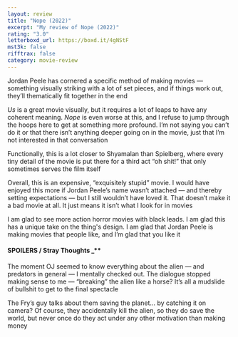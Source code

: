 ```yaml
---
layout: review
title: "Nope (2022)"
excerpt: "My review of Nope (2022)"
rating: "3.0"
letterboxd_url: https://boxd.it/4gNStF
mst3k: false
rifftrax: false
category: movie-review
---
```


Jordan Peele has cornered a specific method of making movies — something visually striking with a lot of set pieces, and if things work out, they’ll thematically fit together in the end

<i>Us</i> is a great movie visually, but it requires a lot of leaps to have any coherent meaning. <i>Nope</i> is even worse at this, and I refuse to jump through the hoops here to get at something more profound. I’m not saying you can’t do it or that there isn’t anything deeper going on in the movie, just that I’m not interested in that conversation

Functionally, this is a lot closer to Shyamalan than Spielberg, where every tiny detail of the movie is put there for a third act “oh shit!” that only sometimes serves the film itself

Overall, this is an expensive, “exquisitely stupid” movie. I would have enjoyed this more if Jordan Peele’s name wasn’t attached — and thereby setting expectations — but I still wouldn’t have loved it. That doesn’t make it a bad movie at all. It just means it isn’t what I look for in movies

I am glad to see more action horror movies with black leads. I am glad this has a unique take on the thing's design. I am glad that Jordan Peele is making movies that people like, and I’m glad that you like it

#### SPOILERS / Stray Thoughts \_\*\*</b>

The moment OJ seemed to know everything about the alien — and predators in general — I mentally checked out. The dialogue stopped making sense to me — “breaking” the alien like a horse? It’s all a mudslide of bullshit to get to the final spectacle

The Fry’s guy talks about them saving the planet… by catching it on camera? Of course, they accidentally kill the alien, so they do save the world, but never once do they act under any other motivation than making money
